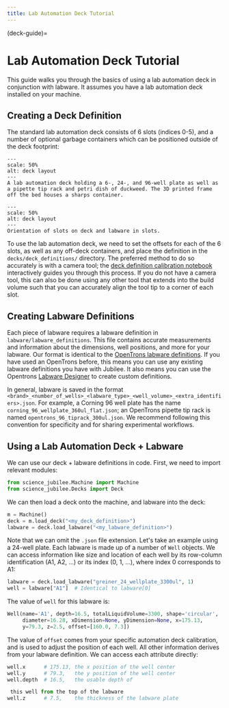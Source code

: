 ```yaml
---
title: Lab Automation Deck Tutorial
---
```


(deck-guide)=
# Lab Automation Deck Tutorial

This guide walks you through the basics of using a lab automation deck in conjunction with labware. It assumes you have a lab automation deck installed on your machine.

## Creating a Deck Definition

The standard lab automation deck consists of 6 slots (indices 0-5), and a number of optional garbage containers which can be positioned outside of the deck footprint:

```{figure} _static/plate.png
---
scale: 50%
alt: deck layout
---
A lab automation deck holding a 6-, 24-, and 96-well plate as well as a pipette tip rack and petri dish of duckweed. The 3D printed frame off the bed houses a sharps container.
```

```{figure} _static/deck_layout.png
---
scale: 50%
alt: deck layout
---
Orientation of slots on deck and labware in slots.
```

To use the lab automation deck, we need to set the offsets for each of the 6 slots, as well as any off-deck containers, and place the definition in the `decks/deck_definitions/` directory. The preferred method to do so accurately is with a camera tool; the [deck definition calibration notebook](https://github.com/machineagency/science_jubilee/blob/main/science_jubilee/calibration/LabAutomationDeckCalibration.ipynb) interactively guides you through this process. If you do not have a camera tool, this can also be done using any other tool that extends into the build volume such that you can accurately align the tool tip to a corner of each slot.

## Creating Labware Definitions

Each piece of labware requires a labware definition in `labware/labware_definitions`. This file contains accurate measurements and information about the dimensions, well positions, and more for your labware. Our format is identical to the [OpenTrons labware definitions](https://support.opentrons.com/s/article/What-is-a-labware-definition). If you have used an OpenTrons before, this means you can use any existing labware definitions you have with Jubilee. It also means you can use the Opentrons [Labware Designer](https://labware.opentrons.com/create/) to create custom definitions.

In general, labware is saved in the format `<brand>_<number_of_wells>_<labware_type>_<well_volume>_<extra_identifiers>.json`. For example, a Corning 96 well plate has the name `corning_96_wellplate_360ul_flat.json`; an OpenTrons pipette tip rack is named `opentrons_96_tiprack_300ul.json`. We recommend following this convention for specificity and for sharing experimental workflows.

## Using a Lab Automation Deck + Labware

We can use our deck + labware definitions in code. First, we need to import relevant modules:

```python
from science_jubilee.Machine import Machine
from science_jubilee.Decks import Deck
```

We can then load a deck onto the machine, and labware into the deck:

```python
m = Machine()
deck = m.load_deck("<my_deck_definition>")
labware = deck.load_labware("<my_labware_definition>")
```

Note that we can omit the `.json` file extension. Let's take an example using a 24-well plate. Each labware is made up of a number of `Well` objects. We can access information like size and location of each well by its row-column identification (A1, A2, ...) or its index (0, 1, ...), where index 0 corresponds to A1:

```python
labware = deck.load_labware("greiner_24_wellplate_3300ul", 1)
well = labware["A1"]  # Identical to labware[0]
```

The value of `well` for this labware is:

```python
Well(name='A1', depth=16.5, totalLiquidVolume=3300, shape='circular',
     diameter=16.28, xDimension=None, yDimension=None, x=175.13,
     y=79.3, z=2.5, offset=[160.0, 7.3])
```

The value of `offset` comes from your specific automation deck calibration, and is used to adjust the position of each well. All other information derives from your labware definition. We can access each attribute directly:

```python
well.x      # 175.13, the x position of the well center
well.y      # 79.3,   the y position of the well center
well.depth  # 16.5,   the usable depth of

 this well from the top of the labware
well.z      # 7.5,    the thickness of the labware plate
```
